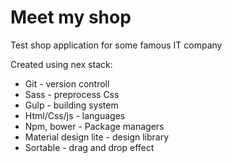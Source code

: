 <h1>Meet my shop</h1>
<p>
	Test shop application for some famous IT company
</p>
<p>
	Created using nex stack:
	<ul>
		<li>Git - version controll</li>
		<li>Sass - preprocess Css</li>
		<li>Gulp - building system</li>
		<li>Html/Css/js - languages</li>
		<li>Npm, bower - Package managers</li>
		<li>Material design lite - design library</li>
		<li>Sortable - drag and drop effect</li>
	</ul>
</p>
